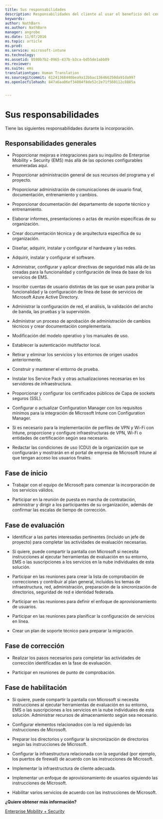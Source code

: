 ```yaml
---
title: Sus responsabilidades
description: Responsabilidades del cliente al usar el beneficio del centro de FastTrack
keywords: 
author: NathBarn
ms.author: NathBarn
manager: angrobe
ms.date: 11/07/2016
ms.topic: article
ms.prod: 
ms.service: microsoft-intune
ms.technology: 
ms.assetid: 0590b7b2-0965-437b-b3ca-bd55de1abb09
ms.reviewer: 
ms.suite: ems
translationtype: Human Translation
ms.sourcegitcommit: 61241368440bea9a12bbac136466250da91da997
ms.openlocfilehash: 847a6aa06ef34004f8de52c2e71f560112c8885a


---
```


# <a name="your-responsibilities"></a>Sus responsabilidades

Tiene las siguientes responsabilidades durante la incorporación.

## <a name="general-responsibilities"></a>Responsabilidades generales

-   Proporcionar mejoras e integraciones para su inquilino de Enterprise Mobility + Security (EMS) más allá de las opciones configurables enumeradas aquí.

-   Proporcionar administración general de sus recursos del programa y el proyecto.

-   Proporcionar administración de comunicaciones de usuario final, documentación, entrenamiento y cambios.

-   Proporcionar documentación del departamento de soporte técnico y entrenamiento.

-   Elaborar informes, presentaciones o actas de reunión específicas de su organización.

-   Crear documentación técnica y de arquitectura específica de su organización.

-   Diseñar, adquirir, instalar y configurar el hardware y las redes.

-   Adquirir, instalar y configurar el software.

-   Administrar, configurar y aplicar directivas de seguridad más allá de las creadas para la funcionalidad y configuración de línea de base de los servicios de EMS.

-   Inscribir cuentas de usuario distintas de las que se usan para probar la funcionalidad y la configuración de línea de base de servicios de Microsoft Azure Active Directory.

-   Administrar la configuración de red, el análisis, la validación del ancho de banda, las pruebas y la supervisión.

-   Administrar un proceso de aprobación de administración de cambios técnicos y crear documentación complementaria.

-   Modificación del modelo operativo y los manuales de uso.

-   Establecer la autenticación multifactor local.

-   Retirar y eliminar los servicios y los entornos de origen usados anteriormente.

-   Construir y mantener el entorno de prueba.

-   Instalar los Service Pack y otras actualizaciones necesarias en los servidores de infraestructura.

-   Proporcionar y configurar los certificados públicos de Capa de sockets seguros (SSL).

-   Configurar o actualizar Configuration Manager con los requisitos mínimos para la integración de Microsoft Intune con Configuration Manager.

-   Si es necesario para la implementación de perfiles de VPN y Wi-Fi con Intune, proporcione y configure infraestructuras de VPN, Wi-Fi o entidades de certificación según sea necesario.

-   Redactar las condiciones de uso (CDU) de la organización que se configurarán y mostrarán en el portal de empresa de Microsoft Intune al que tengan acceso los usuarios finales.

## <a name="initiate-phase"></a>Fase de inicio

-   Trabajar con el equipo de Microsoft para comenzar la incorporación de los servicios válidos.

-   Participar en la reunión de puesta en marcha de contratación, administrar y dirigir a los participantes de su organización, además de confirmar las escalas de tiempo de corrección.

## <a name="assess-phase"></a>Fase de evaluación

-   Identificar a las partes interesadas pertinentes (incluido un jefe de proyecto) para completar las actividades de evaluación necesarias.

-   Si quiere, puede compartir la pantalla con Microsoft si necesita instrucciones al ejecutar herramientas de evaluación en su entorno, EMS o las suscripciones a los servicios en la nube individuales de esta solución.

-   Participar en las reuniones para crear la lista de comprobación de correcciones y contribuir al plan general, incluidos los temas de infraestructura, red, administración, preparación de la sincronización de directorios, seguridad de red e identidad federada.

-   Participar en las reuniones para definir el enfoque de aprovisionamiento de usuarios.

-   Participar en las reuniones para planificar la configuración de servicios en línea.

-   Crear un plan de soporte técnico para preparar la migración.

## <a name="remediate-phase"></a>Fase de corrección

-   Realizar los pasos necesarios para completar las actividades de corrección identificadas en la fase de evaluación.

-   Participar en reuniones de punto de comprobación.

## <a name="enable-phase"></a>Fase de habilitación

-   Si quiere, puede compartir la pantalla con Microsoft si necesita instrucciones al ejecutar herramientas de evaluación en su entorno, EMS o las suscripciones a los servicios en la nube individuales de esta solución. Administrar recursos de almacenamiento según sea necesario.

-   Configurar elementos relacionados con la red siguiendo las instrucciones de Microsoft.

-   Preparar los directorios y configurar la sincronización de directorios según las instrucciones de Microsoft.

-   Configurar la infraestructura relacionada con la seguridad (por ejemplo, los puertos de firewall) de acuerdo con las instrucciones de Microsoft.

-   Implementar la infraestructura de cliente adecuada.

-   Implementar un enfoque de aprovisionamiento de usuarios siguiendo las instrucciones de Microsoft.

-   Habilitar varios servicios de acuerdo con las instrucciones de Microsoft.

**¿Quiere obtener más información?**

[Enterprise Mobility + Security](https://www.microsoft.com/en-us/cloud-platform/enterprise-mobility)



<!--HONumber=Nov16_HO4-->


